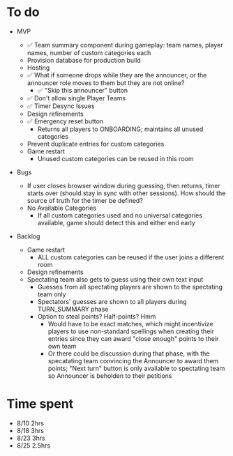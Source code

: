# To do

- MVP
    - ✅ Team summary component during gameplay: team names, player names, number of custom categories each
    - Provision database for production build
    - Hosting
    - ✅ What if someone drops while they are the announcer, or the announcer role moves to them but they are not online?
        - ✅ "Skip this announcer" button
    - ✅ Don't allow single Player Teams
    - ✅ Timer Desync Issues
    - Design refinements
    - ✅ Emergency reset button
        - Returns all players to ONBOARDING; maintains all unused categories
    - Prevent duplicate entries for custom categories
    - Game restart
        - Unused custom categories can be reused in this room

- Bugs
    - If user closes browser window during guessing, then returns, timer starts over (should stay in sync with other sessions). How should the source of truth for the timer be defined?
    - No Available Categories
        - If all custom categories used and no universal categories available, game should detect this and either end early

- Backlog
    - Game restart
        - ALL custom categories can be reused if the user joins a different room
    - Design refinements
    - Spectating team also gets to guess using their own text input
        - Guesses from all spectating players are shown to the spectating team only
        - Spectators' guesses are shown to all players during TURN_SUMMARY phase
        - Option to steal points? Half-points? Hmm
            - Would have to be exact matches, which might incentivize players to use non-standard spellings when creating their entries since they can award "close enough" points to their own team
            - Or there could be discussion during that phase, with the specatating team convincing the Announcer to award them points; "Next turn" button is only available to spectating team so Announcer is beholden to their petitions

# Time spent
- 8/10 2hrs
- 8/18 3hrs
- 8/23 3hrs
- 8/25 2.5hrs